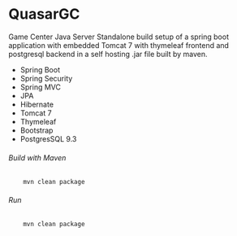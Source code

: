 QuasarGC
========

Game Center Java Server
Standalone build setup of a spring boot application with embedded Tomcat 7 with thymeleaf frontend and postgresql backend in a self hosting .jar file built by maven.

* Spring Boot 
* Spring Security
* Spring MVC
* JPA
* Hibernate
* Tomcat 7
* Thymeleaf
* Bootstrap
* PostgresSQL 9.3

###### Build with Maven

```
	mvn clean package
```

###### Run

```
	mvn clean package
```

